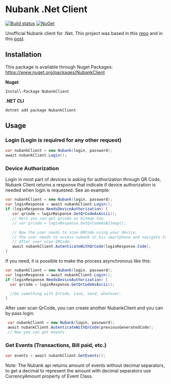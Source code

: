 # Nubank .Net Client

[![Build status](https://ci.appveyor.com/api/projects/status/hj8cik3bjee9q1j0?svg=true)](https://ci.appveyor.com/project/lira92/nubank-dotnet)
[![NuGet](https://img.shields.io/nuget/v/NubankClient.svg)](https://www.nuget.org/packages/NubankClient)

Unofficial Nubank client for .Net. This project was based in this [repo](https://github.com/lmansur/nubank-ruby) and in this [post](https://rhnasc.com/automation/golang/lamba/portuguese/2018/06/25/automating-nubank.html).

## Installation

This package is available through Nuget Packages: https://www.nuget.org/packages/NubankClient
 
**Nuget**
```
Install-Package NubankClient
```

**.NET CLI**

```
dotnet add package NubankClient
```

## Usage

### Login (Login is required for any other request)
 ```csharp
 var nubankClient = new Nubank(login, password);
 await nubankClient.Login();
 ```

 ### Device Authorization

Login in most part of devices is asking for authorization through QR Code, Nubank Client returns a response that indicate if device authorization is needed when login is requested. See an example:
 ```csharp
 var nubankClient = new Nubank(login, password);
 var loginResponse = await nubankClient.Login();
 if (loginResponse.NeedsDeviceAuthorization) {
    var qrcode = loginResponse.GetQrCodeAsAscii();
    // Here you can get qrcode as bitmap too.
    // var qrcode = loginResponse.GetQrCodeAsBitmap();

    // Now the user needs to scan QRCode using your device.
    // The user needs to access nubank in his smartphone and navigate to menu: Nu(Seu Nome) > Perfil > Acesso pelo site.
    // After user scan QRCode:
    await nubankClient.AutenticateWithQrCode(loginResponse.Code);
 }
 ```

If you need, it is possible to make the process asynchronous like this:
 ```csharp
 var nubankClient = new Nubank(login, password);
 var loginResponse = await nubankClient.Login();
 if (loginResponse.NeedsDeviceAuthorization) {
   var qrcode = loginResponse.GetQrCodeAsAscii();

   //Do something with QrCode, save, send, whatever.
 }
 ```
 After user scan QrCode, you can create another NubankClient and you can by pass login.

```csharp
 var nubankClient = new Nubank(login, password);
 await nubankClient.AutenticateWithQrCode(previousGeneratedCode);
 // Now you can get events
 ```
  
 ### Get Events (Transactions, Bill paid, etc.)
 ```csharp
 var events = await nubankClient.GetEvents();
 ```
Note: The Nubank api returns amount of events without decimal separators, to get a decimal to represent the amount with decimal separators use CurrencyAmount property of Event Class.

